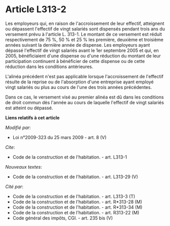 # Article L313-2

Les employeurs qui, en raison de l'accroissement de leur effectif, atteignent ou dépassent l'effectif de vingt salariés sont
dispensés pendant trois ans du versement prévu à l'article L. 313-1. Le montant de ce versement est réduit respectivement de
75 %, 50 % et 25 % les première, deuxième et troisième années suivant la dernière année de dispense. Les employeurs ayant
dépassé l'effectif de vingt salariés avant le 1er septembre 2005 et qui, en 2005, bénéficiaient d'une dispense ou d'une
réduction du montant de leur participation continuent à bénéficier de cette dispense ou de cette réduction dans les
conditions antérieures.

L'alinéa précédent n'est pas applicable lorsque l'accroissement de l'effectif résulte de la reprise ou de l'absorption d'une
entreprise ayant employé vingt salariés ou plus au cours de l'une des trois années précédentes. 

Dans ce cas, le versement visé au premier alinéa est dû dans les conditions de droit commun dès l'année au cours de laquelle
l'effectif de vingt salariés est atteint ou dépassé.

**Liens relatifs à cet article**

_Modifié par_:

  - Loi n°2009-323 du 25 mars 2009 - art. 8 (V)

_Cite_:

  - Code de la construction et de l'habitation. - art. L313-1

_Nouveaux textes_:

  - Code de la construction et de l'habitation. - art. L313-29 (V)

_Cité par_:

  - Code de la construction et de l'habitation. - art. L313-3 (T)
  - Code de la construction et de l'habitation. - art. R*313-28 (M)
  - Code de la construction et de l'habitation. - art. R*313-34 (M)
  - Code de la construction et de l'habitation. - art. R313-22 (M)
  - Code général des impôts, CGI. - art. 235 bis (V)
